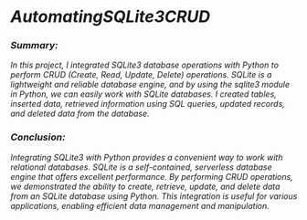 # *AutomatingSQLite3CRUD*

### *Summary:*
*In this project, I integrated SQLite3 database operations with Python to perform CRUD (Create, Read, Update, Delete) operations. SQLite is a lightweight and reliable database engine, and by using the sqlite3 module in Python, we can easily work with SQLite databases. I created tables, inserted data, retrieved information using SQL queries, updated records, and deleted data from the database.*

### *Conclusion:*
*Integrating SQLite3 with Python provides a convenient way to work with relational databases. SQLite is a self-contained, serverless database engine that offers excellent performance. By performing CRUD operations, we demonstrated the ability to create, retrieve, update, and delete data from an SQLite database using Python. This integration is useful for various applications, enabling efficient data management and manipulation.*
